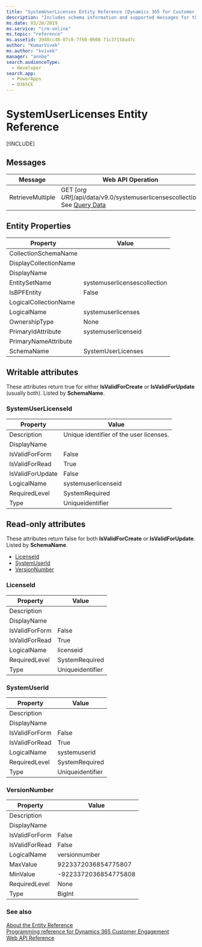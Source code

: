 ```yaml
---
title: "SystemUserLicenses Entity Reference (Dynamics 365 for Customer Engagement)| MicrosoftDocs"
description: "Includes schema information and supported messages for the SystemUserLicenses entity."
ms.date: 03/28/2019
ms.service: "crm-online"
ms.topic: "reference"
ms.assetid: 3948cc48-07c8-7f60-0608-71c37158ad7c
author: "KumarVivek"
ms.author: "kvivek"
manager: "annbe"
search.audienceType: 
  - developer
search.app: 
  - PowerApps
  - D365CE
---
```

# SystemUserLicenses Entity Reference

[!INCLUDE[](../../includes/cc_applies_to_update_9_0_0.md)]




## Messages

|Message|Web API Operation|SDK Assembly|
|-|-|-|
|RetrieveMultiple|GET [*org URI*]/api/data/v9.0/systemuserlicensescollection<br />See [Query Data](/powerapps/developer/common-data-service/webapi/query-data-web-api)|<xref:Microsoft.Xrm.Sdk.Messages.RetrieveMultipleRequest> or <br /><xref:Microsoft.Xrm.Sdk.IOrganizationService.RetrieveMultiple*>|

## Entity Properties

|Property|Value|
|--------|-----|
|CollectionSchemaName||
|DisplayCollectionName||
|DisplayName||
|EntitySetName|systemuserlicensescollection|
|IsBPFEntity|False|
|LogicalCollectionName||
|LogicalName|systemuserlicenses|
|OwnershipType|None|
|PrimaryIdAttribute|systemuserlicenseid|
|PrimaryNameAttribute||
|SchemaName|SystemUserLicenses|

<a name="writable-attributes"></a>

## Writable attributes

These attributes return true for either **IsValidForCreate** or **IsValidForUpdate** (usually both). Listed by **SchemaName**.


### <a name="BKMK_SystemUserLicenseId"></a> SystemUserLicenseId

|Property|Value|
|--------|-----|
|Description|Unique identifier of the user licenses.|
|DisplayName||
|IsValidForForm|False|
|IsValidForRead|True|
|IsValidForUpdate|False|
|LogicalName|systemuserlicenseid|
|RequiredLevel|SystemRequired|
|Type|Uniqueidentifier|

<a name="read-only-attributes"></a>

## Read-only attributes

These attributes return false for both **IsValidForCreate** or **IsValidForUpdate**. Listed by **SchemaName**.

- [LicenseId](#BKMK_LicenseId)
- [SystemUserId](#BKMK_SystemUserId)
- [VersionNumber](#BKMK_VersionNumber)


### <a name="BKMK_LicenseId"></a> LicenseId

|Property|Value|
|--------|-----|
|Description||
|DisplayName||
|IsValidForForm|False|
|IsValidForRead|True|
|LogicalName|licenseid|
|RequiredLevel|SystemRequired|
|Type|Uniqueidentifier|


### <a name="BKMK_SystemUserId"></a> SystemUserId

|Property|Value|
|--------|-----|
|Description||
|DisplayName||
|IsValidForForm|False|
|IsValidForRead|True|
|LogicalName|systemuserid|
|RequiredLevel|SystemRequired|
|Type|Uniqueidentifier|


### <a name="BKMK_VersionNumber"></a> VersionNumber

|Property|Value|
|--------|-----|
|Description||
|DisplayName||
|IsValidForForm|False|
|IsValidForRead|False|
|LogicalName|versionnumber|
|MaxValue|9223372036854775807|
|MinValue|-9223372036854775808|
|RequiredLevel|None|
|Type|BigInt|



### See also

[About the Entity Reference](../about-entity-reference.md)<br />
[Programming reference for Dynamics 365 Customer Engagement](../programming-reference.md)<br />
[Web API Reference](/dynamics365/customer-engagement/web-api/about)<br />
<xref href="Microsoft.Dynamics.CRM.systemuserlicenses?text=systemuserlicenses EntityType" />